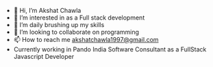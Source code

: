 - 👋 Hi, I’m Akshat Chawla
- 👀 I’m interested in as a Full stack development
- 🌱 I’m daily brushing up my skills
- 💞️ I’m looking to collaborate on programming
- 📫 How to reach me akshatchawla1997@gmail.com
- Currently working in Pando India Software Consultant as a FullStack Javascript Developer 
